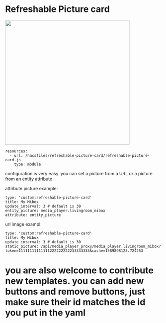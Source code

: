 # Refreshable Picture card #


<img src="https://github.com/dimagoltsman/refreshable-picture-card/raw/master/example1.png" height="400">

```
resources:
  - url: /hacsfiles/refreshable-picture-card/refreshable-picture-card.js
    type: module
```


configuration is very easy. you can set a picture from a URL or a picture from an entity attribute

attribute picture example:

```
type: 'custom:refreshable-picture-card'
title: My Mibox
update_interval: 3 # default is 30
entity_picture: media_player.livingroom_mibox
attribute: entity_picture

```

url image exampl:
```
type: 'custom:refreshable-picture-card'
title: My Mibox
update_interval: 3 # default is 30
static_picture: /api/media_player_proxy/media_player.livingroom_mibox?token=11111111111111222222222233333333&cache=1589898123.724253

```



# you are also welcome to contribute new templates. you can add new buttons and remove buttons, just make sure their id matches the id you put in the yaml #


